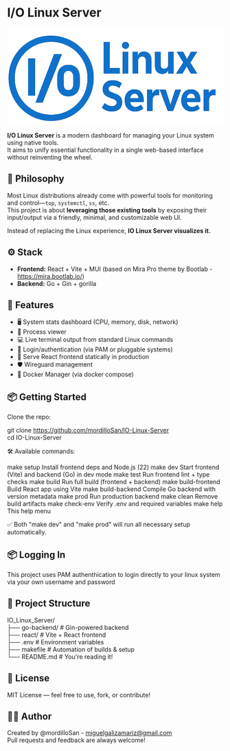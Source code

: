 # I/O Linux Server

![Alt text](react/src/assets/logo.png)

**I/O Linux Server** is a modern dashboard for managing your Linux system using native tools.  
It aims to unify essential functionality in a single web-based interface without reinventing the wheel.  

## 🧠 Philosophy

Most Linux distributions already come with powerful tools for monitoring and control—`top`, `systemctl`, `ss`, etc.  
This project is about **leveraging those existing tools** by exposing their input/output via a friendly, minimal, and customizable web UI.  

Instead of replacing the Linux experience, **IO Linux Server visualizes it.**  

## ⚙️ Stack

- **Frontend:** React + Vite + MUI (based on Mira Pro theme by Bootlab - https://mira.bootlab.io/)  
- **Backend:** Go + Gin + gorilla  

## 🚀 Features

- 🖥️ System stats dashboard (CPU, memory, disk, network)  
- 🧠 Process viewer  
- 💻 Live terminal output from standard Linux commands  
- 🔐 Login/authentication (via PAM or pluggable systems)  
- 🧱 Serve React frontend statically in production  
- 🛡️ Wireguard management  
- 🐳 Docker Manager (via docker compose)

## 📦 Getting Started

Clone the repo:

git clone https://github.com/mordilloSan/IO-Linux-Server  
cd IO-Linux-Server

🛠️  Available commands:

make setup            Install frontend deps and Node.js (22)
make dev              Start frontend (Vite) and backend (Go) in dev mode
make test             Run frontend lint + type checks
make build            Run full build (frontend + backend)
make build-frontend   Build React app using Vite
make build-backend    Compile Go backend with version metadata
make prod             Run production backend
make clean            Remove build artifacts
make check-env        Verify .env and required variables 
make help             This help menu

✅ Both "make dev" and "make prod" will run all necessary setup automatically.

## 📦 Logging In

This project uses PAM authenthication to login directly to your linux system via your own username and password

## 📁 Project Structure

IO_Linux_Server/  
├── go-backend/       # Gin-powered backend  
├── react/            # Vite + React frontend  
├── .env              # Environment variables  
├── makefile          # Automation of builds & setup  
└── README.md         # You're reading it!  

## 📃 License

MIT License — feel free to use, fork, or contribute!

## 🙋‍♂️ Author

Created by @mordilloSan - miguelgalizamariz@gmail.com  
Pull requests and feedback are always welcome!
